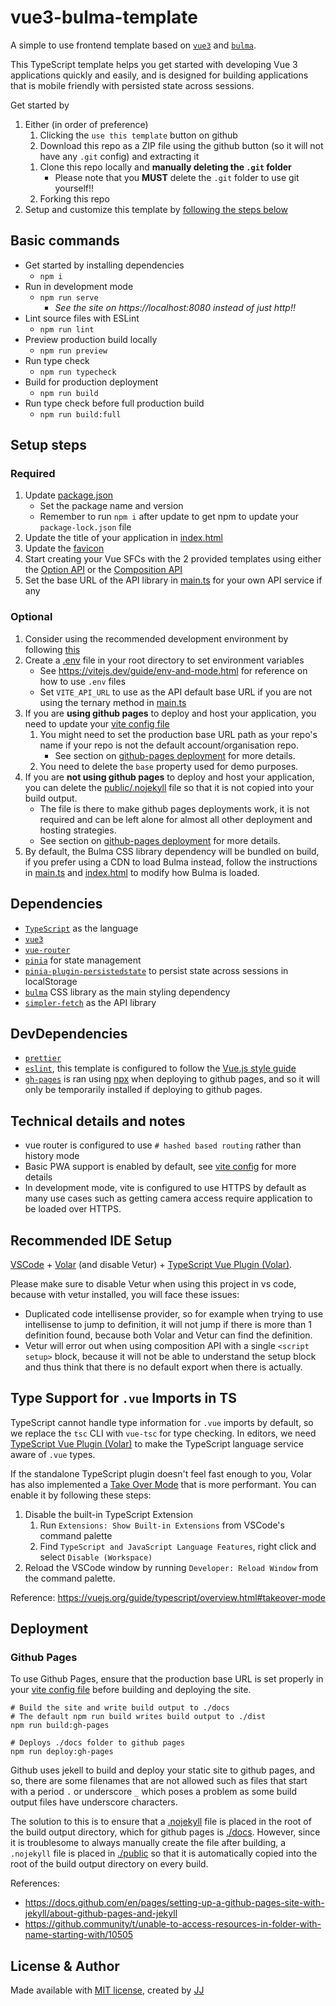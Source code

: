# vue3-bulma-template
A simple to use frontend template based on [`vue3`](https://v3.vuejs.org/guide/introduction.html) and [`bulma`](https://bulma.io/).

This TypeScript template helps you get started with developing Vue 3 applications quickly and easily, and is designed for building applications that is mobile friendly with persisted state across sessions.

Get started by
1. Either (in order of preference)
    1. Clicking the `use this template` button on github
    1. Download this repo as a ZIP file using the github button (so it will not have any `.git` config) and extracting it
    <!-- 1. Download this repo locally and unzip it with
        - `git archive --verbose --format zip --remote=https://github.com/Enkel-Digital/vue3-bulma-template.git --output "vue3-bulma-template.zip" master -0`
            - This will give you an uncompressed archive (-0 is the flag for uncompressed)
        - Then unzip it depending on your platform, e.g. using windows' file explorer, [with powershell](https://stackoverflow.com/a/27771099) or [on macOS and linux bash like shells](https://askubuntu.com/a/520555).
        - *This does not work with Github now -->
    1. Clone this repo locally and **manually deleting the `.git` folder**
        - Please note that you **MUST** delete the `.git` folder to use git yourself!!
    1. Forking this repo
1. Setup and customize this template by [following the steps below](#setup-steps)


## Basic commands
- Get started by installing dependencies
    - `npm i`
- Run in development mode
    - `npm run serve`
        - *See the site on https://localhost:8080 instead of just http!!*
- Lint source files with ESLint
    - `npm run lint`
- Preview production build locally
    - `npm run preview`
- Run type check
    - `npm run typecheck`
- Build for production deployment
    - `npm run build`
- Run type check before full production build
    - `npm run build:full`


## Setup steps
### Required
1. Update [package.json](./package.json)
    - Set the package name and version
    - Remember to run `npm i` after update to get npm to update your `package-lock.json` file
1. Update the title of your application in [index.html](./index.html)
1. Update the [favicon](./public/favicon.ico)
1. Start creating your Vue SFCs with the 2 provided templates using either the [Option API](./src/components/TemplateOptions.vue) or the [Composition API](./src/components/TemplateComposition.vue)
1. Set the base URL of the API library in [main.ts](./src/main.ts) for your own API service if any

### Optional
1. Consider using the recommended development environment by following [this](#recommended-ide-setup)
1. Create a [.env](./.env) file in your root directory to set environment variables
    - See <https://vitejs.dev/guide/env-and-mode.html> for reference on how to use `.env` files
    - Set `VITE_API_URL` to use as the API default base URL if you are not using the ternary method in [main.ts](./src/main.ts)
1. If you are **using github pages** to deploy and host your application, you need to update your [vite config file](./vite.config.ts)
    1. You might need to set the production base URL path as your repo's name if your repo is not the default account/organisation repo.
        - See section on [github-pages deployment](#github-pages) for more details.
    1. You need to delete the `base` property used for demo purposes.
1. If you are **not using github pages** to deploy and host your application, you can delete the [public/.nojekyll](./public/.nojekyll) file so that it is not copied into your build output.
    - The file is there to make github pages deployments work, it is not required and can be left alone for almost all other deployment and hosting strategies.
    - See section on [github-pages deployment](#github-pages) for more details.
1. By default, the Bulma CSS library dependency will be bundled on build, if you prefer using a CDN to load Bulma instead, follow the instructions in [main.ts](./src/main.ts) and [index.html](./index.html) to modify how Bulma is loaded.


## Dependencies
- [`TypeScript`](https://www.npmjs.com/package/typescript) as the language
- [`vue3`](https://www.npmjs.com/package/vue)
- [`vue-router`](https://www.npmjs.com/package/vue-router)
- [`pinia`](https://www.npmjs.com/package/pinia) for state management
- [`pinia-plugin-persistedstate`](https://www.npmjs.com/package/pinia-plugin-persistedstate) to persist state across sessions in localStorage
- [`bulma`](https://www.npmjs.com/package/bulma) CSS library as the main styling dependency
- [`simpler-fetch`](https://www.npmjs.com/package/simpler-fetch) as the API library


## DevDependencies
- [`prettier`](https://npmjs.com/package/prettier)
- [`eslint`](https://npmjs.com/package/eslint), this template is configured to follow the [Vue.js style guide](https://vuejs.org/style-guide/)
- [`gh-pages`](https://npmjs.com/package/gh-pages) is ran using [npx](https://www.npmjs.com/package/npx) when deploying to github pages, and so it will only be temporarily installed if deploying to github pages.


## Technical details and notes
- vue router is configured to use `# hashed based routing` rather than history mode
- Basic PWA support is enabled by default, see [vite config](./vite.config.ts) for more details
- In development mode, vite is configured to use HTTPS by default as many use cases such as getting camera access require application to be loaded over HTTPS.


## Recommended IDE Setup
[VSCode](https://code.visualstudio.com/) + [Volar](https://marketplace.visualstudio.com/items?itemName=johnsoncodehk.volar) (and disable Vetur) + [TypeScript Vue Plugin (Volar)](https://marketplace.visualstudio.com/items?itemName=johnsoncodehk.vscode-typescript-vue-plugin).

Please make sure to disable Vetur when using this project in vs code, because with vetur installed, you will face these issues:
- Duplicated code intellisense provider, so for example when trying to use intellisense to jump to definition, it will not jump if there is more than 1 definition found, because both Volar and Vetur can find the definition.
- Vetur will error out when using composition API with a single `<script setup>` block, because it will not be able to understand the setup block and thus think that there is no default export when there is actually.


## Type Support for `.vue` Imports in TS
TypeScript cannot handle type information for `.vue` imports by default, so we replace the `tsc` CLI with `vue-tsc` for type checking. In editors, we need [TypeScript Vue Plugin (Volar)](https://marketplace.visualstudio.com/items?itemName=johnsoncodehk.vscode-typescript-vue-plugin) to make the TypeScript language service aware of `.vue` types.

If the standalone TypeScript plugin doesn't feel fast enough to you, Volar has also implemented a [Take Over Mode](https://github.com/johnsoncodehk/volar/discussions/471#discussioncomment-1361669) that is more performant. You can enable it by following these steps:

1. Disable the built-in TypeScript Extension
    1) Run `Extensions: Show Built-in Extensions` from VSCode's command palette
    2) Find `TypeScript and JavaScript Language Features`, right click and select `Disable (Workspace)`
2. Reload the VSCode window by running `Developer: Reload Window` from the command palette.

Reference: <https://vuejs.org/guide/typescript/overview.html#takeover-mode>


## Deployment
### Github Pages
To use Github Pages, ensure that the production base URL is set properly in your [vite config file](./vite.config.ts) before building and deploying the site.
```shell
# Build the site and write build output to ./docs
# The default npm run build writes build output to ./dist
npm run build:gh-pages

# Deploys ./docs folder to github pages
npm run deploy:gh-pages
```

Github uses jekell to build and deploy your static site to github pages, and so, there are some filenames that are not allowed such as files that start with a period `.` or underscore `_` which poses a problem as some build output files have underscore characters.

The solution to this is to ensure that a [.nojekyll](./public/.nojekyll) file is placed in the root of the build output directory, which for github pages is [./docs](./docs). However, since it is troublesome to always manually create the file after building, a `.nojekyll` file is placed in [./public](./public/) so that it is automatically copied into the root of the build output directory on every build.

References:
- <https://docs.github.com/en/pages/setting-up-a-github-pages-site-with-jekyll/about-github-pages-and-jekyll>
- <https://github.community/t/unable-to-access-resources-in-folder-with-name-starting-with/10505>


## License & Author
Made available with [MIT license](./LICENSE), created by [JJ](https://github.com/Jaimeloeuf)